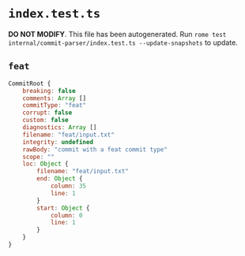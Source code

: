 # `index.test.ts`

**DO NOT MODIFY**. This file has been autogenerated. Run `rome test internal/commit-parser/index.test.ts --update-snapshots` to update.

## `feat`

```javascript
CommitRoot {
	breaking: false
	comments: Array []
	commitType: "feat"
	corrupt: false
	custom: false
	diagnostics: Array []
	filename: "feat/input.txt"
	integrity: undefined
	rawBody: "commit with a feat commit type"
	scope: ""
	loc: Object {
		filename: "feat/input.txt"
		end: Object {
			column: 35
			line: 1
		}
		start: Object {
			column: 0
			line: 1
		}
	}
}
```
